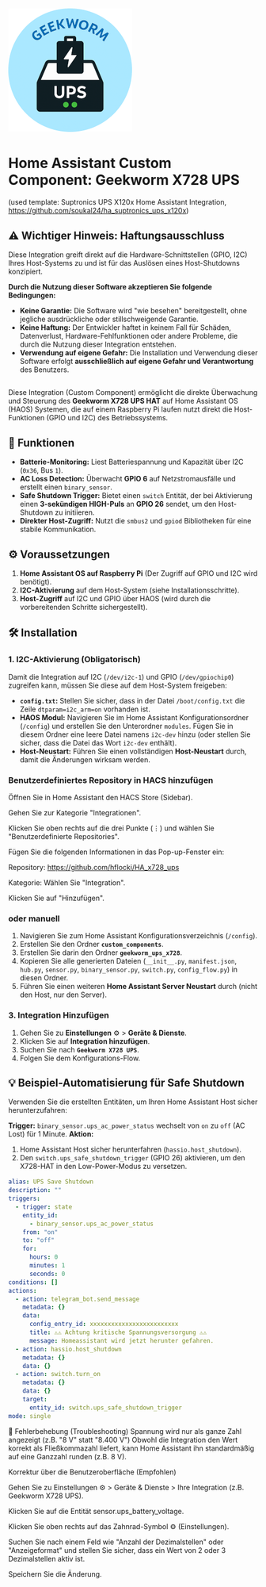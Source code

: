 # ![Geekworm X728 UPS Icon](custom_components/geekworm_ups_x728/icon.png) 
# Home Assistant Custom Component: Geekworm X728 UPS
(used template: Suptronics UPS X120x Home Assistant Integration, https://github.com/soukal24/ha_suptronics_ups_x120x)

## ⚠️ Wichtiger Hinweis: Haftungsausschluss
Diese Integration greift direkt auf die Hardware-Schnittstellen (GPIO, I2C) Ihres Host-Systems zu und ist für das Auslösen eines Host-Shutdowns konzipiert.

**Durch die Nutzung dieser Software akzeptieren Sie folgende Bedingungen:**

* **Keine Garantie:** Die Software wird "wie besehen" bereitgestellt, ohne jegliche ausdrückliche oder stillschweigende Garantie.
* **Keine Haftung:** Der Entwickler haftet in keinem Fall für Schäden, Datenverlust, Hardware-Fehlfunktionen oder andere Probleme, die durch die Nutzung dieser Integration entstehen.
* **Verwendung auf eigene Gefahr:** Die Installation und Verwendung dieser Software erfolgt **ausschließlich auf eigene Gefahr und Verantwortung** des Benutzers.

##
Diese Integration (Custom Component) ermöglicht die direkte Überwachung und Steuerung des **Geekworm X728 UPS HAT** auf Home Assistant OS (HAOS) Systemen, die auf einem Raspberry Pi laufen nutzt direkt die Host-Funktionen (GPIO und I2C) des Betriebssystems.

## 🚀 Funktionen

* **Batterie-Monitoring:** Liest Batteriespannung und Kapazität über I2C (`0x36`, Bus `1`).
* **AC Loss Detection:** Überwacht **GPIO 6** auf Netzstromausfälle und erstellt einen `binary_sensor`.
* **Safe Shutdown Trigger:** Bietet einen `switch` Entität, der bei Aktivierung einen **3-sekündigen HIGH-Puls** an **GPIO 26** sendet, um den Host-Shutdown zu initiieren.
* **Direkter Host-Zugriff:** Nutzt die `smbus2` und `gpiod` Bibliotheken für eine stabile Kommunikation.

## ⚙️ Voraussetzungen

1.  **Home Assistant OS auf Raspberry Pi** (Der Zugriff auf GPIO und I2C wird benötigt).
2.  **I2C-Aktivierung** auf dem Host-System (siehe Installationsschritte).
3.  **Host-Zugriff** auf I2C und GPIO über HAOS (wird durch die vorbereitenden Schritte sichergestellt).

## 🛠️ Installation

### 1. I2C-Aktivierung (Obligatorisch)

Damit die Integration auf I2C (`/dev/i2c-1`) und GPIO (`/dev/gpiochip0`) zugreifen kann, müssen Sie diese auf dem Host-System freigeben:

* **`config.txt`:** Stellen Sie sicher, dass in der Datei `/boot/config.txt` die Zeile `dtparam=i2c_arm=on` vorhanden ist.
* **HAOS Modul:** Navigieren Sie im Home Assistant Konfigurationsordner (`/config`) und erstellen Sie den Unterordner `modules`. Fügen Sie in diesem Ordner eine leere Datei namens `i2c-dev` hinzu (oder stellen Sie sicher, dass die Datei das Wort `i2c-dev` enthält).
* **Host-Neustart:** Führen Sie einen vollständigen **Host-Neustart** durch, damit die Änderungen wirksam werden.

### Benutzerdefiniertes Repository in HACS hinzufügen
Öffnen Sie in Home Assistant den HACS Store (Sidebar).

Gehen Sie zur Kategorie "Integrationen".

Klicken Sie oben rechts auf die drei Punkte (⋮) und wählen Sie "Benutzerdefinierte Repositories".

Fügen Sie die folgenden Informationen in das Pop-up-Fenster ein:

Repository: https://github.com/hflocki/HA_x728_ups

Kategorie: Wählen Sie "Integration".

Klicken Sie auf "Hinzufügen".

### oder manuell

1.  Navigieren Sie zum Home Assistant Konfigurationsverzeichnis (`/config`).
2.  Erstellen Sie den Ordner **`custom_components`**.
3.  Erstellen Sie darin den Ordner **`geekworm_ups_x728`**.
4.  Kopieren Sie alle generierten Dateien (`__init__.py`, `manifest.json`, `hub.py`, `sensor.py`, `binary_sensor.py`, `switch.py`, `config_flow.py`) in diesen Ordner.
5.  Führen Sie einen weiteren **Home Assistant Server Neustart** durch (nicht den Host, nur den Server).

### 3. Integration Hinzufügen

1.  Gehen Sie zu **Einstellungen** ⚙️ > **Geräte & Dienste**.
2.  Klicken Sie auf **Integration hinzufügen**.
3.  Suchen Sie nach **`Geekworm X728 UPS`**.
4.  Folgen Sie dem Konfigurations-Flow.

## 💡 Beispiel-Automatisierung für Safe Shutdown

Verwenden Sie die erstellten Entitäten, um Ihren Home Assistant Host sicher herunterzufahren:

**Trigger:** `binary_sensor.ups_ac_power_status` wechselt von `on` zu `off` (AC Lost) für 1 Minute.
**Aktion:**
1.  Home Assistant Host sicher herunterfahren (`hassio.host_shutdown`).
2.  Den `switch.ups_safe_shutdown_trigger` (GPIO 26) aktivieren, um den X728-HAT in den Low-Power-Modus zu versetzen.

```yaml
alias: UPS Save Shutdown
description: ""
triggers:
  - trigger: state
    entity_id:
      - binary_sensor.ups_ac_power_status
    from: "on"
    to: "off"
    for:
      hours: 0
      minutes: 1
      seconds: 0
conditions: []
actions:
  - action: telegram_bot.send_message
    metadata: {}
    data:
      config_entry_id: xxxxxxxxxxxxxxxxxxxxxxxxx
      title: ⚠️⚠️ Achtung kritische Spannungsversorgung ⚠️⚠️
      message: Homeassistant wird jetzt herunter gefahren.
  - action: hassio.host_shutdown
    metadata: {}
    data: {}
  - action: switch.turn_on
    metadata: {}
    data: {}
    target:
      entity_id: switch.ups_safe_shutdown_trigger
mode: single

```

🔧 Fehlerbehebung (Troubleshooting)
Spannung wird nur als ganze Zahl angezeigt (z.B. "8 V" statt "8.400 V")
Obwohl die Integration den Wert korrekt als Fließkommazahl liefert, kann Home Assistant ihn standardmäßig auf eine Ganzzahl runden (z.B. 8 V).

Korrektur über die Benutzeroberfläche (Empfohlen)

Gehen Sie zu Einstellungen ⚙️ > Geräte & Dienste > Ihre Integration (z.B. Geekworm X728 UPS).

Klicken Sie auf die Entität sensor.ups_battery_voltage.

Klicken Sie oben rechts auf das Zahnrad-Symbol ⚙️ (Einstellungen).

Suchen Sie nach einem Feld wie "Anzahl der Dezimalstellen" oder "Anzeigeformat" und stellen Sie sicher, dass ein Wert von 2 oder 3 Dezimalstellen aktiv ist.

Speichern Sie die Änderung.
